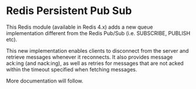 # Redis Persistent Pub Sub

This Redis module (available in Redis 4.x) adds a new queue implementation different from the Redis Pub/Sub (i.e. SUBSCRIBE, PUBLISH etc).

This new implementation enables clients to disconnect from the server and retrieve messages whenever it reconnects. It also provides message ack:ing (and nack:ing), as well as retries for messages that are not acked within the timeout specified when fetching messages.

More documentation will follow.

